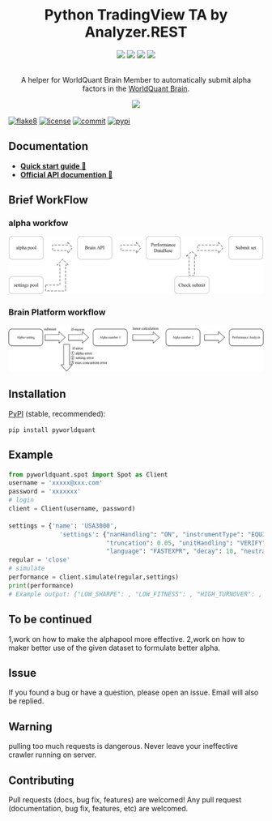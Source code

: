 <h1 align="center">Python TradingView TA by Analyzer.REST</h1>
<div align="center">
  <img src="https://img.shields.io/readthedocs/pyworldquant/latest?style=for-the-badge" />
  <img src="https://img.shields.io/github/license/whosquant/pyworldquant?style=for-the-badge" />
  <img src="https://img.shields.io/pypi/v/pyworldquant?style=for-the-badge" />
  <img src="https://img.shields.io/github/last-commit/whosquant/pyworldquant?style=for-the-badge" />
</div>
<br>
<div align="center">
  <p>A helper for WorldQuant Brain Member to automatically submit alpha factors in the <a href="https://platform.worldquantbrain.com/">WorldQuant Brain</a>.</p>
  <img src="https://platform.worldquantbrain.com/share-logo.png" />
</div>



 [![flake8](https://github.com/whosquant/pyworldquant/workflows/lint/badge.svg)](https://github.com/whosquant/pyworldquant/actions?query=workflow%3ALint)   [![license](https://img.shields.io/github/license/whosquant/pyworldquant)](https://github.com/whosquant/pyworldquant/blob/master/LICENSE)  [![commit](https://img.shields.io/github/last-commit/whosquant/pyworldquant)](https://github.com/whosquant/pyworldquant/commits/master)  [![pypi](https://img.shields.io/pypi/v/pyworldquant.svg)](https://pypi.org/project/pyworldquant/)


## Documentation

- **[Quick start guide 🚀](./docs/GETTING-STARTED.md)**
- **[Official API documention 📡](https://platform.worldquantbrain.com/learn/documentation/consultant-information/brain-api)**

## Brief WorkFlow
### alpha workfow
![insample](./doc/c1.png)

### Brain Platform workflow
![insample](./doc/c2.png)

## Installation
 [PyPI](https://pypi.org/project/pyworldquant/) (stable, recommended):
 
```pip install pyworldquant```

## Example
```python
from pyworldquant.spot import Spot as Client
username = 'xxxxx@xxx.com'
password = 'xxxxxxx'
# login
client = Client(username, password)

settings = {'name': 'USA3000',
              'settings': {"nanHandling": "ON", "instrumentType": "EQUITY", "delay": 1, "universe": "TOP3000",
                           "truncation": 0.05, "unitHandling": "VERIFY", "pasteurization": "ON", "region": "USA",
                           "language": "FASTEXPR", "decay": 10, "neutralization": "INDUSTRY", "visualization": False}}
regular = 'close'
# simulate
performance = client.simulate(regular,settings)
print(performance)
# Example output: {"LOW_SHARPE": , "LOW_FITNESS": , "HIGH_TURNOVER": , "LOW_SUB_UNIVERSE_SHARPE": }
```


## To be continued
1,work on how to make the alphapool more effective.
2,work on how to maker better use of the given dataset to formulate better alpha.

## Issue
 If you found a bug or have a question, please open an issue. Email will also be replied.
  
## Warning
 pulling too much requests is dangerous. Never leave your ineffective crawler running on server.

## Contributing
 Pull requests (docs, bug fix, features) are welcomed! Any pull request (documentation, bug fix, features, etc) are welcomed.

